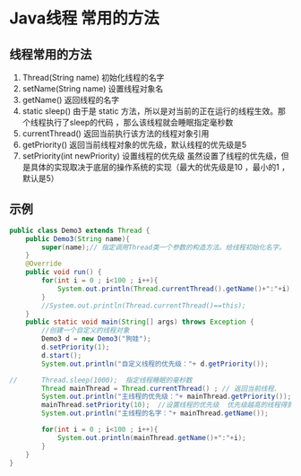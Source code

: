 # Java线程 常用的方法

## 线程常用的方法
1. Thread(String name)     初始化线程的名字
2. setName(String name)    设置线程对象名
3. getName()               返回线程的名字
4. static sleep()                 由于是 static 方法，所以是对当前的正在运行的线程生效。那个线程执行了sleep的代码 ，那么该线程就会睡眠指定毫秒数
5. currentThread()      	返回当前执行该方法的线程对象引用
6. getPriority()             返回当前线程对象的优先级，默认线程的优先级是5
7. setPriority(int newPriority) 设置线程的优先级    虽然设置了线程的优先级，但是具体的实现取决于底层的操作系统的实现（最大的优先级是10 ，最小的1 ， 默认是5）

## 示例
``` java
public class Demo3 extends Thread {
	public Demo3(String name){
		super(name);// 指定调用Thread类一个参数的构造方法。给线程初始化名字。
	}
	@Override
	public void run() {
		for(int i = 0 ; i<100 ; i++){
			System.out.println(Thread.currentThread().getName()+":"+i);
		}
		//System.out.println(Thread.currentThread()==this);
	}
	public static void main(String[] args) throws Exception {
		//创建一个自定义的线程对象
		Demo3 d = new Demo3("狗娃");
		d.setPriority(1);
		d.start();
		System.out.println("自定义线程的优先级："+ d.getPriority());

//		Thread.sleep(1000);  指定线程睡眠的毫秒数
		Thread mainThread = Thread.currentThread() ; // 返回当前线程.
		System.out.println("主线程的优先级："+ mainThread.getPriority());   //默认的优先级是5 .
		mainThread.setPriority(10);  //设置线程的优先级  优先级越高的线程得到cpu的概率越大。    优先级的范围：１～１０　
		System.out.println("主线程的名字："+ mainThread.getName());

		for(int i = 0 ; i<100 ; i++){
			System.out.println(mainThread.getName()+":"+i);
		}
	}
}

```